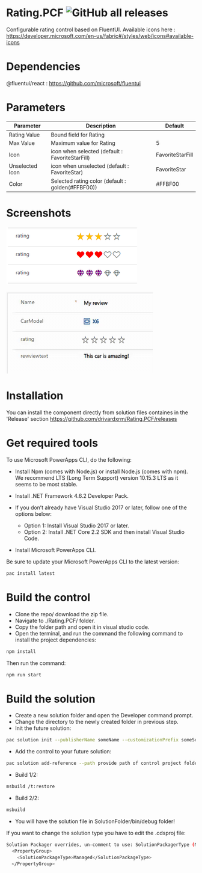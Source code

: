 # Rating.PCF ![GitHub all releases](https://img.shields.io/github/downloads/drivardxrm/Rating.PCF/total?style=plastic)
Configurable rating control based on FluentUI. 
Available icons here : https://developer.microsoft.com/en-us/fabric#/styles/web/icons#available-icons 

# Dependencies
@fluentui/react : https://github.com/microsoft/fluentui

# Parameters
| Parameter         | Description                                                                                  | Default     |
|-------------------|----------------------------------------------------------------------------------------------|----------   |
| Rating Value  | Bound field for Rating                                                                      |             |
| Max Value    | Maximum value for Rating                                       | 5|
| Icon   | icon when selected (default : FavoriteStarFill)                                       | FavoriteStarFill   |
| Unselected Icon    | icon when unselected (default : FavoriteStar)                                             |FavoriteStar     |
| Color  | Selected rating color (default : golden(#FFBF00))                                                        | #FFBF00        |

# Screenshots
![alt text](img/rating.png)

![alt text](img/rating_animated.gif)

# Installation
You can install the component directly from solution files containes in the 'Release' section
https://github.com/drivardxrm/Rating.PCF/releases

# Get required tools

To use Microsoft PowerApps CLI, do the following:

* Install Npm (comes with Node.js) or install Node.js (comes with npm). We recommend LTS (Long Term Support) version 10.15.3 LTS as it seems to be most stable.

* Install .NET Framework 4.6.2 Developer Pack.

* If you don’t already have Visual Studio 2017 or later, follow one of the options below:

  * Option 1: Install Visual Studio 2017 or later.
  * Option 2: Install .NET Core 2.2 SDK and then install Visual Studio Code.
* Install Microsoft PowerApps CLI.

Be sure to update your Microsoft PowerApps CLI to the latest version: 
```bash
pac install latest
```
# Build the control

* Clone the repo/ download the zip file.
* Navigate to ./Rating.PCF/ folder.
* Copy the folder path and open it in visual studio code.
* Open the terminal, and run the command the following command to install the project dependencies:
```bash
npm install
```
Then run the command:
```bash
npm run start
```
# Build the solution

* Create a new solution folder and open the Developer command prompt.
* Change the directory to the newly created folder in previous step.
* Init the future solution:
```bash
pac solution init --publisherName someName --customizationPrefix someSolutionPrefix
``` 
* Add the control to your future solution:
```bash
pac solution add-reference --path provide path of control project folder where the pcf.proj is available
``` 
* Build 1/2:
```bash
msbuild /t:restore
``` 
* Build 2/2:
```bash
msbuild
``` 
* You will have the solution file in SolutionFolder/bin/debug folder!

If you want to change the solution type you have to edit the .cdsproj file:
```bash
Solution Packager overrides, un-comment to use: SolutionPackagerType (Managed, Unmanaged, Both)
  <PropertyGroup>
    <SolutionPackageType>Managed</SolutionPackageType>
  </PropertyGroup>

  ```
 

